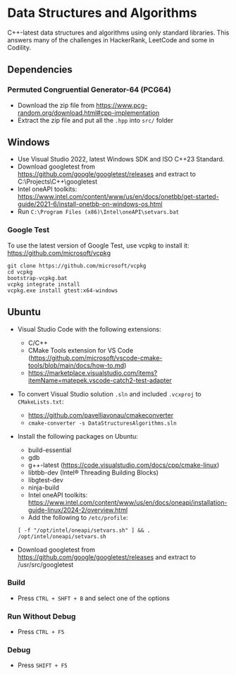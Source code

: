 # Data Structures and Algorithms

C++-latest data structures and algorithms using only standard libraries. This answers many of the challenges in HackerRank, LeetCode and some in Codility.

## Dependencies

### Permuted Congruential Generator-64 (PCG64)

- Download the zip file from https://www.pcg-random.org/download.html#cpp-implementation
- Extract the zip file and put all the `.hpp` into `src/` folder

## Windows

- Use Visual Studio 2022, latest Windows SDK and ISO C++23 Standard.
- Download googletest from https://github.com/google/googletest/releases and extract to C:\Projects\C++\googletest
- Intel oneAPI toolkits: https://www.intel.com/content/www/us/en/docs/onetbb/get-started-guide/2021-6/install-onetbb-on-windows-os.html
- Run `C:\Program Files (x86)\Intel\oneAPI\setvars.bat`

### Google Test

To use the latest version of Google Test, use vcpkg to install it: https://github.com/microsoft/vcpkg

```
git clone https://github.com/microsoft/vcpkg
cd vcpkg
bootstrap-vcpkg.bat
vcpkg integrate install
vcpkg.exe install gtest:x64-windows
```

## Ubuntu

- Visual Studio Code with the following extensions:

  - C/C++
  - CMake Tools extension for VS Code (https://github.com/microsoft/vscode-cmake-tools/blob/main/docs/how-to.md)
  - https://marketplace.visualstudio.com/items?itemName=matepek.vscode-catch2-test-adapter

- To convert Visual Studio solution `.sln` and included `.vcxproj` to `CMakeLists.txt`:

  - https://github.com/pavelliavonau/cmakeconverter
  - `cmake-converter -s DataStructuresAlgorithms.sln`

- Install the following packages on Ubuntu:

  - build-essential
  - gdb
  - g++-latest (https://code.visualstudio.com/docs/cpp/cmake-linux)
  - libtbb-dev (Intel® Threading Building Blocks)
  - libgtest-dev
  - ninja-build
  - Intel oneAPI toolkits: https://www.intel.com/content/www/us/en/docs/oneapi/installation-guide-linux/2024-2/overview.html
  - Add the following to `/etc/profile`:

  ```
  [ -f "/opt/intel/oneapi/setvars.sh" ] && . /opt/intel/oneapi/setvars.sh
  ```

- Download googletest from https://github.com/google/googletest/releases and extract to /usr/src/googletest

### Build

- Press `CTRL + SHFT + B` and select one of the options

### Run Without Debug

- Press `CTRL + F5`

### Debug

- Press `SHIFT + F5`
